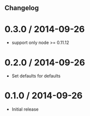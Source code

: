 ## Changelog

0.3.0 / 2014-09-26
==================

  * support only node >= 0.11.12

0.2.0 / 2014-09-26
==================

  * Set defaults for defaults

0.1.0 / 2014-09-26
==================

  * Initial release
